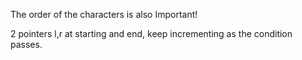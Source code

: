 The order of the characters is also Important!

2 pointers l,r at starting and end, keep incrementing as the condition passes.
